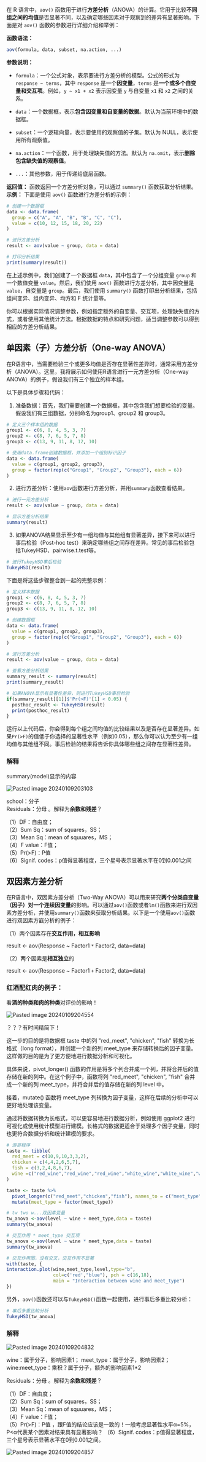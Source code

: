 在 R 语言中，`aov()` 函数用于进行**方差分析**（ANOVA）的计算。它用于比较**不同组之间的均值**是否显著不同，以及确定哪些因素对于观察到的差异有显著影响。下面是对 `aov()` 函数的参数进行详细介绍和举例：

**函数语法：**
```R
aov(formula, data, subset, na.action, ...)
```

**参数说明：**
- `formula`：一个公式对象，表示要进行方差分析的模型。公式的形式为 `response ~ terms`，其中 `response` 是一个**因变量**，`terms` 是**一个或多个自变量和交互项**。例如，`y ~ x1 + x2` 表示因变量 `y` 与自变量 `x1` 和 `x2` 之间的关系。

- `data`：一个数据框，表示**包含因变量和自变量的数据**。默认为当前环境中的数据框。

- `subset`：一个逻辑向量，表示要使用的观察值的子集。默认为 NULL，表示使用所有观察值。

- `na.action`：一个函数，用于处理缺失值的方法。默认为 `na.omit`，表示**删除包含缺失值的观察值**。

- `...`：其他参数，用于传递给底层函数。

**返回值：**
函数返回一个方差分析对象，可以通过 `summary()` 函数获取分析结果。
**示例：**
下面是使用 `aov()` 函数进行方差分析的示例：

```R
# 创建一个数据框
data <- data.frame(
  group = c("A", "A", "B", "B", "C", "C"),
  value = c(10, 12, 15, 18, 20, 22)
)

# 进行方差分析
result <- aov(value ~ group, data = data)

# 打印分析结果
print(summary(result))
```

在上述示例中，我们创建了一个数据框 `data`，其中包含了一个分组变量 `group` 和一个数值变量 `value`。然后，我们使用 `aov()` 函数进行方差分析，其中因变量是 `value`，自变量是 `group`。最后，我们使用 `summary()` 函数打印出分析结果，包括组间变异、组内变异、均方和 F 统计量等。

你可以根据实际情况调整参数，例如指定额外的自变量、交互项，处理缺失值的方式，或者使用其他统计方法。根据数据的特点和研究问题，适当调整参数可以得到相应的方差分析结果。

## 单因素（子）方差分析（One-way ANOVA）
在R语言中，当需要检验三个或更多均值是否存在显著性差异时，通常采用方差分析（ANOVA）。这里，我将展示如何使用R语言进行一元方差分析（One-way ANOVA）的例子，假设我们有三个独立的样本组。

以下是具体步骤和代码：

1. 准备数据：首先，我们需要创建一个数据框，其中包含我们想要检验的变量。假设我们有三组数据，分别命名为group1、group2 和 group3。

```r
# 定义三个样本组的数据
group1 <- c(6, 8, 4, 5, 3, 7)
group2 <- c(8, 7, 6, 5, 7, 8)
group3 <- c(13, 9, 11, 8, 12, 10)

# 使用data.frame创建数据框，并添加一个组别标识因子
data <- data.frame(
  value = c(group1, group2, group3),
  group = factor(rep(c("Group1", "Group2", "Group3"), each = 6))
)
```

2. 进行方差分析：使用`aov`函数进行方差分析，并用`summary`函数查看结果。

```r
# 进行一元方差分析
result <- aov(value ~ group, data = data)

# 显示方差分析结果
summary(result)
```

3. 如果ANOVA结果显示至少有一组均值与其他组有显著差异，接下来可以进行事后检验（Post-hoc test）来确定哪些组之间存在差异。常见的事后检验包括TukeyHSD、pairwise.t.test等。

```r
# 进行TukeyHSD事后检验
TukeyHSD(result)
```

下面是将这些步骤整合到一起的完整示例：

```r
# 定义样本数据
group1 <- c(6, 8, 4, 5, 3, 7)
group2 <- c(8, 7, 6, 5, 7, 8)
group3 <- c(13, 9, 11, 8, 12, 10)

# 创建数据框
data <- data.frame(
  value = c(group1, group2, group3),
  group = factor(rep(c("Group1", "Group2", "Group3"), each = 6))
)

# 进行方差分析
result <- aov(value ~ group, data = data)

# 查看方差分析结果
summary_result <- summary(result)
print(summary_result)

# 如果ANOVA显示有显著性差异，则进行TukeyHSD事后检验
if(summary_result[[1]]$'Pr(>F)'[1] < 0.05) {
  posthoc_result <- TukeyHSD(result)
  print(posthoc_result)
}
```

运行以上代码后，你会得到每个组之间均值的比较结果以及是否存在显著差异。如果`Pr(>F)`的值低于你选择的显著性水平（例如0.05），那么你可以认为至少有一组均值与其他组不同。事后检验的结果将告诉你具体哪些组之间存在显著性差异。

### 解释
summary(model)显示的内容

![Pasted image 20240109203103](attachments/Pasted%20image%2020240109203103.png)

school：分子  
Residuals：分母  。解释为**余数和残差**？
  
（1）DF：自由度；  
（2）Sum Sq：sum of squares，SS；  
（3）Mean Sq：mean of squuares，MS；  
（4）F value：F值；  
（5）Pr(>F)：P值  
（6）Signif. codes：p值得显著程度，三个星号表示显著水平在0到0.001之间


## 双因素方差分析
在R语言中，双因素方差分析（Two-Way ANOVA）可以用来研究**两个分类自变量（因子）对一个连续因变量**的影响。可以通过`aov()`函数或者`lm()`函数来进行双因素方差分析，并使用`summary()`函数来获取分析结果。以下是一个使用`aov()`函数进行双因素方巀分析的例子：  

（1）两个因素存在**交互作用，相互影响** 

result <- aov(Response ~ Factor1 `*` Factor2, data=data)

（2）两个因素是**相互独立**的

result <- aov(Response ~ Factor1 `+` Factor2, data=data)  


### 红酒配红肉的例子：

看**酒的种类和肉的种类**对评价的影响！

![Pasted image 20240109204554](attachments/Pasted%20image%2020240109204554.png)

？？？有时间精简下！

这一步的目的是将数据框 taste 中的列 "red_meet", "chicken", "fish" 转换为长格式（long format），并创建一个新的列 meet_type 来存储转换后的因子变量。这样做的目的是为了更方便地进行数据分析和可视化。

具体来说，pivot_longer() 函数的作用是将多个列合并成一个列，并将合并后的值存储在新的列中。在这个例子中，函数将列 "red_meet", "chicken", "fish" 合并成一个新的列 meet_type，并将合并后的值存储在新的列 level 中。

接着，mutate() 函数将 meet_type 列转换为因子变量，这样在后续的分析中可以更好地处理该变量。

通过将数据转换为长格式，可以更容易地进行数据分析，例如使用 ggplot2 进行可视化或使用统计模型进行建模。长格式的数据更适合于处理多个因子变量，同时也更符合数据分析和统计建模的要求。


```R
# 游哥程序
taste <- tibble(
  red_meet = c(10,9,10,3,3,2),
  chicken = c(4,4,2,6,5,7),
  fish = c(3,2,4,8,6,7),
  wine =c("red_wine","red_wine","red_wine","white_wine","white_wine","white_wine")
)

taste <- taste %>%
  pivot_longer(c("red_meet","chicken","fish"), names_to = c("meet_type"), values_to = "level") %>% 
  mutate(meet_type = factor(meet_type))

# tw two w...双因素变量
tw_anova <-aov(level ~ wine + meet_type,data = taste)
summary(tw_anova)

# 交互作用 * meet_type 交互项
tw_anova <-aov(level ~ wine * meet_type,data = taste)
summary(tw_anova)

# 交互作用图，没有交叉，交互作用不显著
with(taste, {
interaction.plot(wine,meet_type,level,type="b",
                 col=c('red',"blue"), pch = c(16,18),
                 main = "Interaction between wine and meet_type")
})
```

  
另外，`aov()`函数还可以与`TukeyHSD()`函数一起使用，进行事后多重比较分析：  
  
```R  
# 事后多重比较分析  
TukeyHSD(tw_anova)
```

### 解释

![Pasted image 20240109204832](attachments/Pasted%20image%2020240109204832.png)

wine：属于分子，影响因素1；
meet_type：属于分子，影响因素2；
wine:meet_type：乘积？属于分子，额外的影响因素1\*2

Residuals：分母  。解释为**余数和残差**？
  
（1）DF：自由度；  
（2）Sum Sq：sum of squares，SS；  
（3）Mean Sq：mean of squuares，MS；  
（4）F value：F值；  
（5）Pr(>F)：P值 ，跟F值的结论应该是一致的！一般考虑显著性水平α=5%，P<α代表某个因素对结果具有显著影响？
（6）Signif. codes：p值得显著程度，三个星号表示显著水平在0到0.001之间。

![Pasted image 20240109204857](attachments/Pasted%20image%2020240109204857.png)